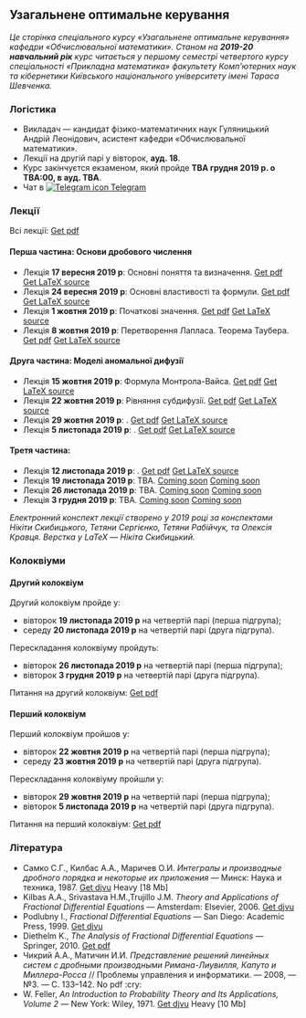 <h2 class="text-primary">Узагальнене оптимальне керування</h2>

<i class="text-muted">Це сторінка спеціального курсу &laquo;Узагальнене оптимальне керування&raquo; кафедри &laquo;Обчислювальної математики&raquo;. Станом на <b>2019-20 навчальний рік</b> курс читається у першому семестрі четвертого курсу спеціальності &laquo;Прикладна математика&raquo; факультету Комп'ютерних наук та кібернетики Київського національного університету імені Тараса Шевченка.</i>

<div class="mt-2 mb-2 pl-3 pr-3 pb-2 pt-2 border border-primary rounded bg-white">
    <h3 class="text-primary">Логістика</h3>
    <ul>
        <li>
            Викладач &mdash; кандидат фізико-математичних наук Гуляницький Андрій Леонідович, асистент кафедри &laquo;Обчислювальної математики&raquo;.
        </li>
        <li>
            Лекції на другій парі у вівторок, <b>ауд. 18</b>.
        </li>
        <li>
            Курс закінчуєтся екзаменом, який пройде <b class="text-danger">TBA&nbsp;грудня 2019&nbsp;р. о TBA:00, в ауд. TBA</b>.
        </li>
        <li>
            Чат в <a class="badge badge-primary" href="https://t.me/joinchat/FysbWhbQTRFtsnEFSuZKZA"><img src="/c4s1/assets/t.me" alt="Telegram icon"> Telegram</a>
        </li>
    </ul>
</div>

<div class="mt-2 mb-2 pl-3 pr-3 pb-2 pt-2 border border-primary rounded bg-white">
    <h3 class="text-primary">Лекції</h3>
    <p>
        Всі лекції: <a class="badge badge-success" href="lectures/Гуляницький,%20всі%20лекції.pdf">Get pdf</a>
    </p>
    <h4 class="text-primary">Перша частина: Основи дробового числення</h4>
    <ul>
        <li>
            Лекція <b>17&nbsp;вересня 2019&nbsp;р</b>: Основні поняття та визначення. <a class="badge badge-success" href="lectures/pdf/01.pdf">Get pdf</a> <a class="badge badge-info" href="lectures/tex/01.tex">Get LaTeX source</a>
        </li>
        <li>
            Лекція <b>24&nbsp;вересня 2019&nbsp;р</b>: Основні властивостi та формули. <a class="badge badge-success" href="lectures/pdf/02.pdf">Get pdf</a> <a class="badge badge-info" href="lectures/tex/02.tex">Get LaTeX source</a>
        </li>
        <li>
            Лекція <b>1&nbsp;жовтня 2019&nbsp;р</b>: Початковi значення. <a class="badge badge-success" href="lectures/pdf/03.pdf">Get pdf</a> <a class="badge badge-info" href="lectures/tex/03.tex">Get LaTeX source</a>
        </li>
        <li>
            Лекція <b>8&nbsp;жовтня 2019&nbsp;р</b>: Перетворення Лапласа. Теорема Таубера. <a class="badge badge-success" href="lectures/pdf/04.pdf">Get pdf</a> <a class="badge badge-info" href="lectures/tex/04.tex">Get LaTeX source</a>
        </li>
    </ul>
    <h4 class="text-primary">Друга частина: Моделi аномальної дифузiї</h4>
    <ul>
        <li>
            Лекція <b>15&nbsp;жовтня 2019&nbsp;р</b>: Формула Монтрола-Вайса. <a class="badge badge-success" href="lectures/pdf/05.pdf">Get pdf</a> <a class="badge badge-info" href="lectures/tex/05.tex">Get LaTeX source</a>
        </li>
        <li>
            Лекція <b>22&nbsp;жовтня 2019&nbsp;р</b>: Рiвняння субдифузiї. <a class="badge badge-success" href="lectures/pdf/06.pdf">Get pdf</a> <a class="badge badge-info" href="lectures/tex/06.tex">Get LaTeX source</a>
        </li>
        <li>
            Лекція <b>29&nbsp;жовтня 2019&nbsp;р</b>: . <a class="badge badge-success" href="lectures/pdf/07.pdf">Get pdf</a> <a class="badge badge-info" href="lectures/tex/07.tex">Get LaTeX source</a>
        </li>
        <li>
            Лекція <b>5&nbsp;листопада 2019&nbsp;р</b>: . <a class="badge badge-success" href="lectures/pdf/08.pdf">Get pdf</a> <a class="badge badge-info" href="lectures/tex/08.tex">Get LaTeX source</a>
        </li>
    </ul>
    <h4 class="text-primary">Третя частина: </h4>
    <ul>
        <li>
            Лекція <b>12&nbsp;листопада 2019&nbsp;р</b>: . <a class="badge badge-success" href="lectures/pdf/09.pdf">Get pdf</a> <a class="badge badge-info" href="lectures/tex/09.tex">Get LaTeX source</a>
        </li>
        <li>
            Лекція <b>19&nbsp;листопада 2019&nbsp;р</b>: TBA. <a class="badge badge-warning" href="lectures/pdf/10.pdf">Coming soon</a> <a class="badge badge-warning" href="lectures/tex/10.tex">Coming soon</a>
        </li>
        <li>
            Лекція <b>26&nbsp;листопада 2019&nbsp;р</b>: TBA. <a class="badge badge-warning" href="lectures/pdf/11.pdf">Coming soon</a> <a class="badge badge-warning" href="lectures/tex/11.tex">Coming soon</a>
        </li>
        <li>
            Лекція <b>3&nbsp;грудня 2019&nbsp;р</b>: TBA. <a class="badge badge-warning" href="lectures/pdf/12.pdf">Coming soon</a> <a class="badge badge-warning" href="lectures/tex/12.tex">Coming soon</a>
        </li>
    </ul>
    <!-- <p>
        <i class="text-muted">Note: you will probably need the whole source archive if you want to change many LaTeX sources. <a class="badge badge-info" href="lectures/all.zip">Get source zip</a></i>
    </p> -->
    <p>
        <i class="text-muted">
        Електронний конспект лекції створено у 2019 році за конспектами Нікіти Скибицького, Тетяни Сергієнко, Тетяни Рабійчук, та Олексія Кравця. Верстка у LaTeX &mdash; Нікіта Скибицький.
        </i>
    </p>
</div>

<div class="mt-2 mb-2 pl-3 pr-3 pb-2 pt-2 border border-primary rounded bg-white">
    <h3 class="text-danger">Колоквіуми</h3>
    <h4 class="text-danger">Другий колоквіум</h4>
    <p>
        Другий колоквіум пройде у:
        <ul>
            <li>вівторок <b class="text-danger">19&nbsp;листопада 2019&nbsp;р</b> на четвертій парі (перша підгрупа);</li>
            <li>середу <b class="text-danger">20&nbsp;листопада 2019&nbsp;р</b> на четвертій парі (друга підгрупа).</li>
        </ul>
    </p>
    <p>
        Перескладання колоквіуму пройдуть:
        <ul>
            <li>вівторок <b>26&nbsp;листопада 2019&nbsp;р</b> на четвертій парі (перша підгрупа);</li>
            <li>вівторок <b>3&nbsp;грудня 2019&nbsp;р</b> на четвертій парі (друга підгрупа).</li>
        </ul>
    </p>
    <p>
        Питання на другий колоквіум: <a class="badge badge-success" href="colloquiums/2.pdf">Get pdf</a>
    </p>
    <h4 class="text-primary">Перший колоквіум</h4>
    <p>
        Перший колоквіум пройшов у:
        <ul>
            <li>вівторок <b>22&nbsp;жовтня 2019&nbsp;р</b> на четвертій парі (перша підгрупа);</li>
            <li>середу <b>23&nbsp;жовтня 2019&nbsp;р</b> на четвертій парі (друга підгрупа).</li>
        </ul>
    </p>
    <p>
        Перескладання колоквіуму пройшли у:
        <ul>
            <li>вівторок <b>29&nbsp;жовтня 2019&nbsp;р</b> на четвертій парі (перша підгрупа);</li>
            <li>вівторок <b>5&nbsp;листопада 2019&nbsp;р</b> на четвертій парі (друга підгрупа).</li>
        </ul>
    </p>
    <p>
        Питання на перший колоквіум: <a class="badge badge-success" href="colloquiums/1.pdf">Get pdf</a>
    </p>
</div>

<div class="mt-2 mb-2 pl-3 pr-3 pb-2 pt-2 border border-primary rounded bg-white">
    <h3 class="text-primary">Література</h3>
    <ul>
        <li>
            Самко&nbsp;С.Г., Килбас&nbsp;А.А., Маричев&nbsp;О.И. <i>Интегралы и производные дробного порядка и некоторые их приложения</i> &mdash; Минск: Наука и техника, 1987. <a class="badge badge-success" href="books/Самко,%20Килбас,%20Маричев%20-%20Интегралы%20и%20производные%20дробного%20порядка.djvu">Get djvu</a> <span class="badge badge-danger">Heavy [18&nbsp;Mb]</span>
        </li>
        <li>
            Kilbas&nbsp;A.A., Srivastava&nbsp;H.M.,Trujillo&nbsp;J.M. <i>Theory and Applications of Fractional Differential Equations</i> &mdash; Amsterdam: Elsevier, 2006. <a class="badge badge-success" href="books/Kilbas,%20Srivastava,%20Trujillo%20-%20Theory%20and%20Applications%20of%20Fractional%20Differential%20Equations.djvu">Get djvu</a>
        </li>
        <li>
            Podlubny&nbsp;I., <i>Fractional Differential Equations</i> &mdash; San Diego: Academic Press, 1999. <a class="badge badge-success" href="books/Podlubny%20-%20Fractional%20Differential%20Equations.djvu">Get djvu</a>
        </li>
        <li>
            Diethelm&nbsp;K., <i>The Analysis of Fractional Differential Equations</i> &mdash; Springer, 2010. <a class="badge badge-success" href="books/Diethelm%20-%20The%20Analysis%20of%20Fractional%20Differential%20Equations.pdf">Get pdf</a>
        </li>
        <li>
            Чикрий&nbsp;А.А., Матичин&nbsp;И.И. <i>Представление решений линейных систем с дробными производными Римана-Лиувилля, Капуто и Миллера-Росса</i> // Проблемы управления и информатики. &mdash; 2008, &mdash; №3. &mdash; С.&nbsp;133&ndash;142. <span class="badge badge-warning">No pdf :cry:</span>
        </li>
        <li>
            W.&nbsp;Feller, <i>An Introduction to Probability Theory and Its Applications, Volume&nbsp;2</i> &mdash; New York: Wiley, 1971. <a class="badge badge-success" href="books/Feller%20-%20An%20Introduction%20to%20Probability%20Theory%20and%20Its%20Applications,%20Volume%202.djvu">Get djvu</a> <span class="badge badge-danger">Heavy [10&nbsp;Mb]</span>
        </li>
    </ul>
</div>

